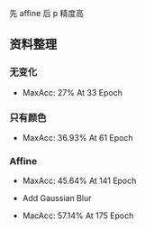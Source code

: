 
先 affine 后 p 精度高
## 资料整理

### 无变化

* MaxAcc: 27%    At 33 Epoch

### 只有颜色

* MaxAcc: 36.93% At 61 Epoch

### Affine

* MaxAcc: 45.64% At 141 Epoch


* Add Gaussian Blur
* MacAcc: 57.14% At 175 Epoch


### 
